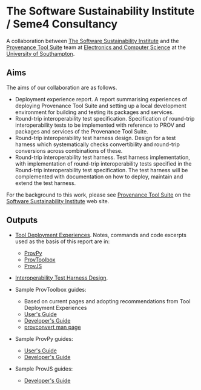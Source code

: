 # The Software Sustainability Institute / Seme4 Consultancy

A collaboration between [The Software Sustainability Institute](http://www.software.ac.uk) and the [Provenance Tool Suite](http://provenance.ecs.soton.ac.uk/) team at [Electronics and Computer Science](http://www.ecs.soton.ac.uk) at the [University of Southampton](http://www.soton.ac.uk).

## Aims

The aims of our collaboration are as follows.

* Deployment experience report. A report summarising experiences of deploying Provenance Tool Suite and setting up a local development environment for building and testing its packages and services.
* Round-trip interoperability test specification. Specification of round-trip interoperability tests to be implemented with reference to PROV and packages and services of the Provenance Tool Suite.
* Round-trip interoperability test harness design. Design for a test harness which systematically checks convertibility and round-trip conversions across combinations of these.
* Round-trip interoperability test harness. Test harness implementation, with implementation of round-trip interoperability tests specified in the Round-trip interoperability test specification. The test harness will be complemented with documentation on how to deploy, maintain and extend the test harness.

For the background to this work, please see [Provenance Tool Suite](http://www.software.ac.uk/who-do-we-work/provenance-tool-suite) on the [Software Sustainability Institute](http://www.software.ac.uk) web site.

## Outputs

* [Tool Deployment Experiences](./ToolsDeployment.md). Notes, commands and code excerpts used as the basis of this report are in:
  - [ProvPy](./ProvPy/ProvPy.md)
  - [ProvToolbox](./ProvToolbox/ProvToolbox.md)
  - [ProvJS](./ProvJS/ProvJS.md)
* [Interoperability Test Harness Design](./InteroperabilityTestHarness.md).

* Sample ProvToolbox guides:
  - Based on current pages and adopting recommendations from Tool Deployment Experiences
  - [User's Guide](./ProvToolbox/UsersGuide.md)
  - [Developer's Guide](./ProvToolbox/DevelopersGuide.md)
  - [provconvert man page](./ProvToolbox/manpage.md)
* Sample ProvPy guides:
  - [User's Guide](./ProvPy/UsersGuide.md)
  - [Developer's Guide](./ProvPy/DevelopersGuide.md)
* Sample ProvJS guides:
  - [Developer's Guide](./ProvJS/DevelopersGuide.md)

